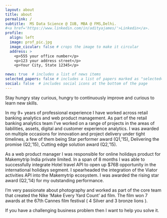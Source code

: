 ```yaml
---
layout: about
title: about
permalink: /
subtitle:  MS Data Science @ IUB, MBA @ FMS,Delhi.
#<a href='https://www.linkedin.com/in/adityajames/'>Linkedin</a>.
profile:
  align: left
  image: prof_pic.jpg
  image_cicular: false # crops the image to make it circular
  address: >
    <p>555 your office number</p>
    <p>123 your address street</p>
    <p>Your City, State 12345</p>

news: true  # includes a list of news items
selected_papers: false # includes a list of papers marked as "selected={true}"
social: false  # includes social icons at the bottom of the page
---
```


Stay hungry stay curious, hungry to continuously improve and curious to learn new skills. 

In my 9+ years of professional experience I have worked across retail banking analytics and web product management. As part of the retail banking analytics team I’ve worked on a range of projects in the areas of liabilities, assets, digital and customer experience analytics. I was awarded on multiple occasions for innovation and project delivery under tight timelines, a few of them being Star performer award (Q1,’15), Delivering the promise (Q2,’15), Cutting edge solution award (Q2,’15).

As a web product manager I was responsible for online holidays product for Makemytrip India private limited. In a span of 8 months I was able to successfully integrate Hotel travel API to open up $76B opportunity in the international holidays segment. I spearheaded the integration of the Viator activities API into the Makemytrip ecosystem. I was awarded the rising star award (Q2,’14) for my outstanding performance.

I’m very passionate about photography and worked as part of the core team that created the Nike ‘Make Every Yard Count’ ad film. The film won 7 awards at the 67th Cannes film festival ( 4 Silver and 3 bronze lions ).

If you have a challenging business problem then I want to help you solve it.
